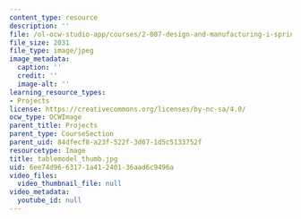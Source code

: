 ```yaml
---
content_type: resource
description: ''
file: /ol-ocw-studio-app/courses/2-007-design-and-manufacturing-i-spring-2009/6ee74d9663171a41240136aad6c9496a_tablemodel_thumb.jpg
file_size: 2031
file_type: image/jpeg
image_metadata:
  caption: ''
  credit: ''
  image-alt: ''
learning_resource_types:
- Projects
license: https://creativecommons.org/licenses/by-nc-sa/4.0/
ocw_type: OCWImage
parent_title: Projects
parent_type: CourseSection
parent_uid: 84dfecf8-a23f-522f-3d67-1d5c5133752f
resourcetype: Image
title: tablemodel_thumb.jpg
uid: 6ee74d96-6317-1a41-2401-36aad6c9496a
video_files:
  video_thumbnail_file: null
video_metadata:
  youtube_id: null
---
```

